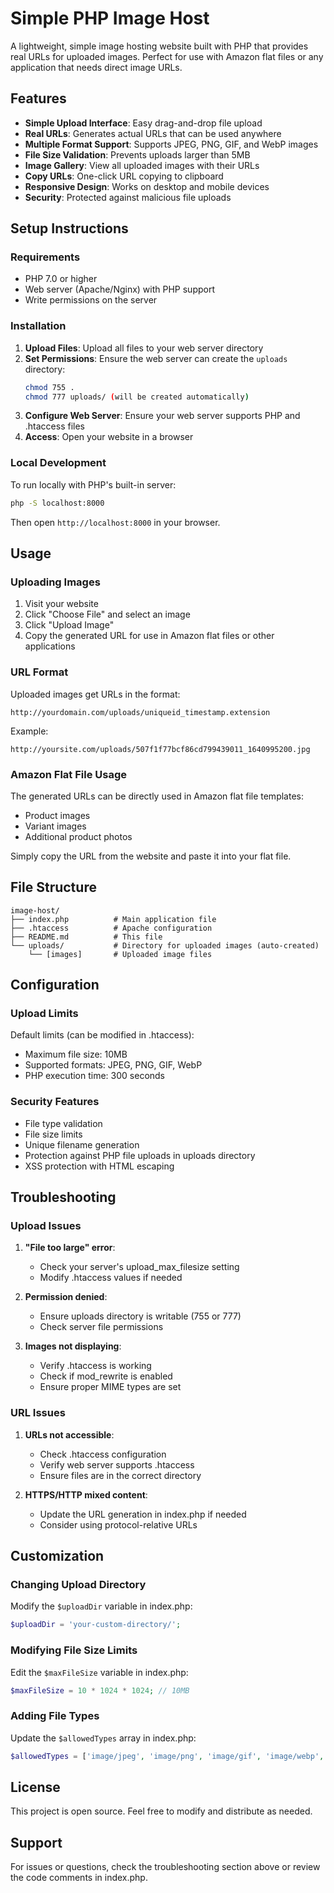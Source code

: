 # Simple PHP Image Host

A lightweight, simple image hosting website built with PHP that provides real URLs for uploaded images. Perfect for use with Amazon flat files or any application that needs direct image URLs.

## Features

- **Simple Upload Interface**: Easy drag-and-drop file upload
- **Real URLs**: Generates actual URLs that can be used anywhere
- **Multiple Format Support**: Supports JPEG, PNG, GIF, and WebP images
- **File Size Validation**: Prevents uploads larger than 5MB
- **Image Gallery**: View all uploaded images with their URLs
- **Copy URLs**: One-click URL copying to clipboard
- **Responsive Design**: Works on desktop and mobile devices
- **Security**: Protected against malicious file uploads

## Setup Instructions

### Requirements
- PHP 7.0 or higher
- Web server (Apache/Nginx) with PHP support
- Write permissions on the server

### Installation

1. **Upload Files**: Upload all files to your web server directory
2. **Set Permissions**: Ensure the web server can create the `uploads` directory:
   ```bash
   chmod 755 .
   chmod 777 uploads/ (will be created automatically)
   ```
3. **Configure Web Server**: Ensure your web server supports PHP and .htaccess files
4. **Access**: Open your website in a browser

### Local Development

To run locally with PHP's built-in server:

```bash
php -S localhost:8000
```

Then open `http://localhost:8000` in your browser.

## Usage

### Uploading Images

1. Visit your website
2. Click "Choose File" and select an image
3. Click "Upload Image"
4. Copy the generated URL for use in Amazon flat files or other applications

### URL Format

Uploaded images get URLs in the format:
```
http://yourdomain.com/uploads/uniqueid_timestamp.extension
```

Example:
```
http://yoursite.com/uploads/507f1f77bcf86cd799439011_1640995200.jpg
```

### Amazon Flat File Usage

The generated URLs can be directly used in Amazon flat file templates:
- Product images
- Variant images
- Additional product photos

Simply copy the URL from the website and paste it into your flat file.

## File Structure

```
image-host/
├── index.php          # Main application file
├── .htaccess          # Apache configuration
├── README.md          # This file
└── uploads/           # Directory for uploaded images (auto-created)
    └── [images]       # Uploaded image files
```

## Configuration

### Upload Limits

Default limits (can be modified in .htaccess):
- Maximum file size: 10MB
- Supported formats: JPEG, PNG, GIF, WebP
- PHP execution time: 300 seconds

### Security Features

- File type validation
- File size limits
- Unique filename generation
- Protection against PHP file uploads in uploads directory
- XSS protection with HTML escaping

## Troubleshooting

### Upload Issues

1. **"File too large" error**:
   - Check your server's upload_max_filesize setting
   - Modify .htaccess values if needed

2. **Permission denied**:
   - Ensure uploads directory is writable (755 or 777)
   - Check server file permissions

3. **Images not displaying**:
   - Verify .htaccess is working
   - Check if mod_rewrite is enabled
   - Ensure proper MIME types are set

### URL Issues

1. **URLs not accessible**:
   - Check .htaccess configuration
   - Verify web server supports .htaccess
   - Ensure files are in the correct directory

2. **HTTPS/HTTP mixed content**:
   - Update the URL generation in index.php if needed
   - Consider using protocol-relative URLs

## Customization

### Changing Upload Directory

Modify the `$uploadDir` variable in index.php:
```php
$uploadDir = 'your-custom-directory/';
```

### Modifying File Size Limits

Edit the `$maxFileSize` variable in index.php:
```php
$maxFileSize = 10 * 1024 * 1024; // 10MB
```

### Adding File Types

Update the `$allowedTypes` array in index.php:
```php
$allowedTypes = ['image/jpeg', 'image/png', 'image/gif', 'image/webp', 'image/bmp'];
```

## License

This project is open source. Feel free to modify and distribute as needed.

## Support

For issues or questions, check the troubleshooting section above or review the code comments in index.php.
